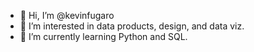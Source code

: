 - 👋 Hi, I’m @kevinfugaro
- 👀 I’m interested in data products, design, and data viz. 
- 🌱 I’m currently learning Python and SQL.  

